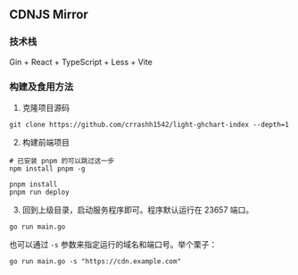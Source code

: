 ## CDNJS Mirror

### 技术栈
Gin + React + TypeScript + Less + Vite

### 构建及食用方法
1. 克隆项目源码
```shell
git clone https://github.com/crrashh1542/light-ghchart-index --depth=1
```

2. 构建前端项目
```shell
# 已安装 pnpm 的可以跳过这一步
npm install pnpm -g

pnpm install
pnpm run deploy
``` 

3. 回到上级目录，启动服务程序即可。程序默认运行在 23657 端口。
```shell
go run main.go
```
也可以通过 `-s` 参数来指定运行的域名和端口号。举个栗子：
```shell
go run main.go -s "https://cdn.example.com"
```